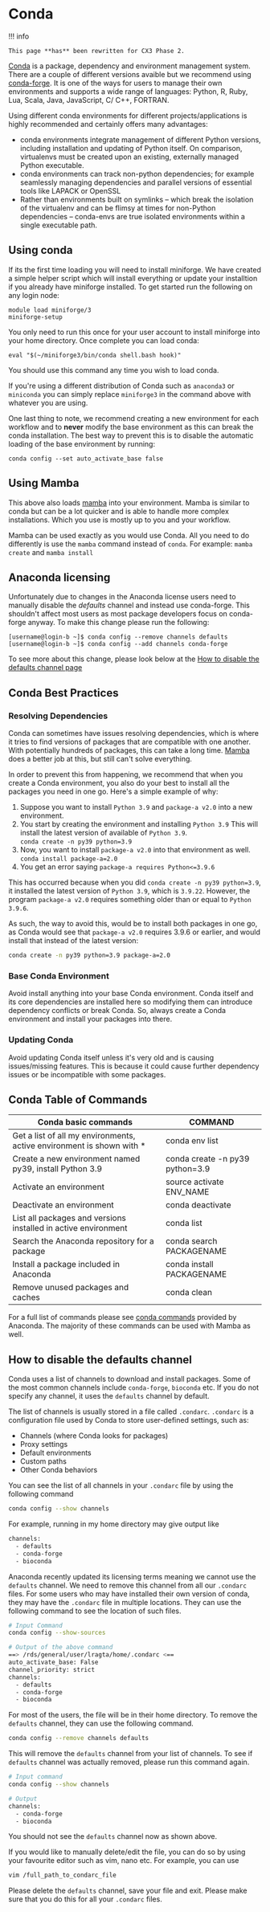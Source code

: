 # Conda

!!! info

    This page **has** been rewritten for CX3 Phase 2.

[Conda](https://docs.conda.io/en/latest/index.html) is a package, dependency and environment management system. There are a couple of different versions avaible but we recommend using [conda-forge](https://conda-forge.org/download/). It is one of the ways for users to manage their own environments and supports a wide range of languages: Python, R, Ruby, Lua, Scala, Java, JavaScript, C/ C++, FORTRAN.

Using different conda environments for different projects/applications is highly recommended and certainly offers many advantages:

* conda environments integrate management of different Python versions, including installation and updating of Python itself. On comparison, virtualenvs must be created upon an existing, externally managed Python executable.
* conda environments can track non-python dependencies; for example seamlessly managing dependencies and parallel versions of essential tools like LAPACK or OpenSSL
* Rather than environments built on symlinks – which break the isolation of the virtualenv and can be flimsy at times for non-Python dependencies – conda-envs are true isolated environments within a single executable path.


## Using conda
If its the first time loading you will need to install miniforge. We have created a simple helper script which will install everything or update your installtion if you already have miniforge installed. To get started run the following on any login node:

```
module load miniforge/3
miniforge-setup
```

You only need to run this once for your user account to install miniforge into your home directory. Once complete you can load conda:

```
eval "$(~/miniforge3/bin/conda shell.bash hook)"
```

You should use this command any time you wish to load conda. 

If you're using a different distribution of Conda such as `anaconda3` or `miniconda` you can simply replace `miniforge3` in the command above with whatever you are using.

One last thing to note, we recommend creating a new environment for each workflow and to **never** modify the base environment as this can break the conda installation. The best way to prevent this is to disable the automatic loading of the base environment by running:

```
conda config --set auto_activate_base false
```

## Using Mamba
This above also loads [mamba](https://mamba.readthedocs.io/en/latest/user_guide/mamba.html) into your environment. Mamba is similar to conda but can be a lot quicker and is able to handle more complex installations. Which you use is mostly up to you and your workflow. 

Mamba can be used exactly as you would use Conda. All you need to do differently is use the `mamba` command instead of `conda`. For example: `mamba create` and `mamba install`

## Anaconda licensing
Unfortunately due to changes in the Anaconda license users need to manually disable the *defaults* channel and instead use conda-forge. This shouldn't affect most users as most package developers focus on conda-forge anyway. To make this change please run the following:

```console
[username@login-b ~]$ conda config --remove channels defaults
[username@login-b ~]$ conda config --add channels conda-forge
```
To see more about this change, please look below at the [How to disable the defaults channel page](#how-to-disable-the-defaults-channel)

## Conda Best Practices

### Resolving Dependencies
Conda can sometimes have issues resolving dependencies, which is where it tries to find versions of packages that are compatible with one another. With potentially hundreds of packages, this can take a long time. [Mamba](#using-mamba) does a better job at this, but still can't solve everything.

In order to prevent this from happening, we recommend that when you create a Conda environment, you also do your best to install all the packages you need in one go. Here's a simple example of why:

1. Suppose you want to install `Python 3.9` and `package-a v2.0` into a new environment.
1. You start by creating the environment and installing `Python 3.9` This will install the latest version of available of `Python 3.9`. <br /> `conda create -n py39 python=3.9`
1. Now, you want to install `package-a v2.0` into that environment as well. <br /> `conda install package-a=2.0`
1. You get an error saying `package-a requires Python<=3.9.6`

This has occurred because when you did `conda create -n py39 python=3.9`, it installed the latest version of `Python 3.9`, which is `3.9.22`. However, the program `package-a v2.0` requires something older than or equal to `Python 3.9.6`.

As such, the way to avoid this, would be to install both packages in one go, as Conda would see that `package-a v2.0` requires 3.9.6 or earlier, and would install that instead of the latest version:
```bash
conda create -n py39 python=3.9 package-a=2.0
```
### Base Conda Environment
Avoid install anything into your base Conda environment. Conda itself and its core dependencies are installed here so modifying them can introduce dependency conflicts or break Conda. So, always create a Conda environment and install your packages into there.

### Updating Conda
Avoid updating Conda itself unless it's very old and is causing issues/missing features. This is because it could cause further dependency issues or be incompatible with some packages.

## Conda Table of Commands

| Conda basic commands | COMMAND |
| -------------------- | ------- |
| Get a list of all my environments, active environment is shown with * | conda env list |
| Create a new environment named py39, install Python 3.9 | conda create -n py39 python=3.9 |
| Activate an environment | source activate ENV_NAME |
| Deactivate an environment | conda deactivate |
| List all packages and versions installed in active environment | conda list |
| Search the Anaconda repository for a package | conda search PACKAGENAME |
| Install a package included in Anaconda | conda install PACKAGENAME |
| Remove unused packages and caches | conda clean |

For a full list of commands please see [conda commands](https://docs.conda.io/projects/conda/en/stable/commands/index.html) provided by Anaconda.
The majority of these commands can be used with Mamba as well.

## How to disable the defaults channel

Conda uses a list of channels to download and install packages. Some of the most common channels include `conda-forge`, `bioconda` etc. If you do not specify any channel, it uses the `defaults` channel by default.

The list of channels is usually stored in a file called `.condarc`. `.condarc` is a configuration file used by Conda to store user-defined settings, such as:

* Channels (where Conda looks for packages)
* Proxy settings
* Default environments
* Custom paths
* Other Conda behaviors

You can see the list of all channels in your `.condarc` file by using the following command

```bash
conda config --show channels
```

For example, running in my home directory may give output like
```bash
channels:
  - defaults
  - conda-forge
  - bioconda
```

Anaconda recently updated its licensing terms meaning we cannot use the `defaults` channel. We need to remove this channel from all our `.condarc` files. For some users who may have installed their own version of conda, they may have the `.condarc` file in multiple locations. They can use the following command to see the location of such files.

```bash
# Input Command
conda config --show-sources

# Output of the above command
==> /rds/general/user/lragta/home/.condarc <==
auto_activate_base: False
channel_priority: strict
channels:
  - defaults
  - conda-forge
  - bioconda

```

For most of the users, the file will be in their home directory. To remove the `defaults` channel, they can use the following command.

```bash
conda config --remove channels defaults
```

This will remove the `defaults` channel from your list of channels. To see if `defaults` channel was actually removed, please run this command again.

```bash
# Input command
conda config --show channels

# Output
channels:
  - conda-forge
  - bioconda
```

You should not see the `defaults` channel now as shown above.

If you would like to manually delete/edit the file, you can do so by using your favourite editor such as vim, nano etc. For example, you can use

```bash
vim /full_path_to_condarc_file
```

Please delete the `defaults` channel, save your file and exit. Please make sure that you do this for all your `.condarc` files.
